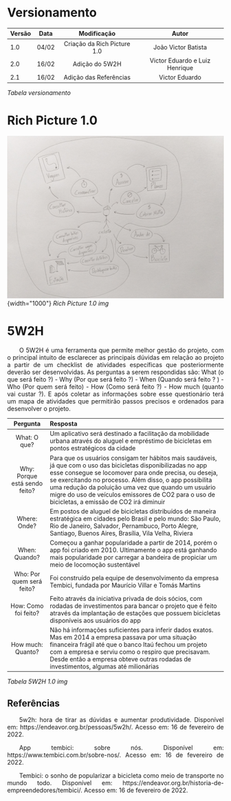 # Versionamento

| Versão | Data | Modificação | Autor |
|-|-|:-:|:-:|
| 1.0 | 04/02 |  Criação da Rich Picture 1.0 |  João Victor Batista |
| 2.0 | 16/02 |  Adição do 5W2H | Victor Eduardo e Luiz Henrique |
| 2.1 | 16/02 |  Adição das Referências | Victor Eduardo |

*Tabela versionamento*

# Rich Picture 1.0
![Rich Picture v1](./assets/pre-rastreabilidade/richPictureV1.jpg){width="1000"}
*Rich Picture 1.0 img*

# 5W2H
<p align="justify">&emsp;&emsp;O 5W2H é uma ferramenta que permite melhor gestão do projeto, com o principal intuito de esclarecer as principais dúvidas em relação ao projeto a partir de um checklist de atividades específicas que posteriormente deverão ser desenvolvidas. As perguntas a serem respondidas são: What (o que será feito ?) - Why (Por que será feito ?) - When (Quando será feito ? ) - Who (Por quem será feito) - How (Como será feito ?) - How much (quanto vai custar ?). E após coletar as informações sobre esse questionário terá um mapa de atividades que permitirão passos precisos e ordenados para desenvolver o projeto.  
  
| Pergunta | Resposta |
| :-------: | :------- |
| What: O que? | Um aplicativo será destinado a facilitação da mobilidade urbana através do aluguel e empréstimo de bicicletas em pontos estratégicos da cidade |
| Why: Porque está sendo feito? | Para que os usuários consigam ter hábitos mais saudáveis, já que com o uso das bicicletas disponibilizadas no app esse consegue se locomover para onde precisa, ou deseja, se exercitando no processo. Além disso, o app possibilita uma redução da poluição uma vez que quando um usuário migre do uso de veículos emissores de CO2 para o uso de bicicletas, a emissão de CO2 irá diminuir |
| Where: Onde? | Em postos de aluguel de bicicletas distribuídos de maneira estratégica em cidades pelo Brasil e pelo mundo: São Paulo, Rio de Janeiro, Salvador, Pernambuco, Porto Alegre, Santiago, Buenos Aires, Brasília, Vila Velha, Riviera |
| When: Quando? | Começou a ganhar popularidade a partir de 2014, porém o app foi criado em 2010. Ultimamente o app está ganhando mais popularidade por carregar a bandeira de propiciar um meio de locomoção sustentável |
| Who: Por quem será feito? | Foi construído pela equipe de desenvolvimento da empresa Tembici, fundada por Maurício Villar e Tomás Martins |
| How: Como foi feito? | Feito através da iniciativa privada de dois sócios, com rodadas de investimentos para bancar o projeto que é feito através da implantação de estações que possuem bicicletas disponíveis aos usuários do app |
| How much: Quanto? | Não há informações suficientes para inferir dados exatos. Mas em 2014 a empresa passava por uma situação financeira frágil até que o banco Itaú fechou um projeto com a empresa e serviu como o respiro que precisavam. Desde então a empresa obteve outras rodadas de investimentos, algumas até milionárias |

*Tabela 5W2H 1.0 img*

## Referências
<p align="justify">&emsp;&emsp;5w2h: hora de tirar as dúvidas e aumentar produtividade. Disponível em: https://endeavor.org.br/pessoas/5w2h/. Acesso em: 16 de fevereiro de 2022.
<p align="justify">&emsp;&emsp;App tembici: sobre nós. Disponível em: https://www.tembici.com.br/sobre-nos/. Acesso em: 16 de fevereiro de 2022. 
<p align="justify">&emsp;&emsp;Tembici: o sonho de popularizar a bicicleta como meio de transporte no mundo todo. Disponível em: https://endeavor.org.br/historia-de-empreendedores/tembici/. Acesso em: 16 de fevereiro de 2022.  
